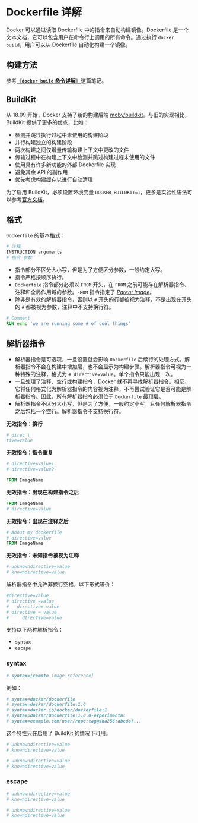 # Dockerfile 详解

Docker 可以通过读取 Dockerfile 中的指令来自动构建镜像。Dockerfile 是一个文本文档，它可以包含用户在命令行上调用的所有命令。通过执行 `docker build`，用户可以从 Dockerfile 自动化构建一个镜像。

## 构建方法

参考[《**`docker build` 命令详解**》](../命令/docker/build.md)这篇笔记。

## BuildKit

从 18.09 开始，Docker 支持了新的构建后端 [moby/buildkit](https://github.com/moby/buildkit)。与旧的实现相比，BuildKit 提供了更多的优点，比如：

- 检测并跳过执行过程中未使用的构建阶段
- 并行构建独立的构建阶段
- 两次构建之间仅增量传输构建上下文中更改的文件
- 传输过程中在构建上下文中检测并跳过构建过程未使用的文件
- 使用具有许多新功能的外部 Dockerfile 实现
- 避免其余 API 的副作用
- 优先考虑构建缓存以进行自动清理

为了启用 BuildKit，必须设置环境变量 `DOCKER_BUILDKIT=1`，更多是实验性语法可以参考[官方文档](https://github.com/moby/buildkit/blob/master/frontend/dockerfile/docs/experimental.md)。

## 格式

`Dockerfile` 的基本格式：

```dockerfile
# 注释
INSTRUCTION arguments
# 指令 参数
```

- 指令部分不区分大小写，但是为了方便区分参数，一般约定大写。
- 指令严格按顺序执行。
- `Dockerfile` 指令部分必须以 `FROM` 开头，在 `FROM` 之前可能存在解析器指令、注释和全局作用域的参数。`FROM` 指令指定了 *[Parent Image](../命令/glossary.md)*。
- 除非是有效的解析器指令，否则以 `#` 开头的行都被视为注释，不是出现在开头的 `#` 都被视为参数，注释中不支持换行符。

```dockerfile
# Comment
RUN echo 'we are running some # of cool things'
```

## 解析器指令

- 解析器指令是可选项，一旦设置就会影响 `Dockerfile` 后续行的处理方式。解析器指令不会在构建中增加层，也不会显示为构建步骤。解析器指令可视为一种特殊的注释，格式为 `# directive=value`。单个指令只能出现一次。
- 一旦处理了注释、空行或构建指令，Docker 就不再寻找解析器指令。相反，它将任何格式化为解析器指令的内容视为注释，不再尝试验证它是否可能是解析器指令。因此，所有解析器指令必须位于 `Dockerfile` 最顶层。
- 解析器指令不区分大小写，但是为了方便，一般约定小写，且任何解析器指令之后包括一个空行。解析器指令不支持换行符。

**无效指令：换行**

```dockerfile
# direc \
tive=value
```

**无效指令：指令重复**

```dockerfile
# directive=value1
# directive=value2

FROM ImageName
```

**无效指令：出现在构建指令之后**

```dockerfile
FROM ImageName
# directive=value
```

**无效指令：出现在注释之后**

```dockerfile
# About my dockerfile
# directive=value
FROM ImageName
```

**无效指令：未知指令被视为注释**

```dockerfile
# unknowndirective=value
# knowndirective=value
```

解析器指令中允许非换行空格，以下形式等价：

```dockerfile
#directive=value
# directive =value
#	directive= value
# directive = value
#	  dIrEcTiVe=value
```

支持以下两种解析指令：

- `syntax`
- `escape`

### syntax

```dockerfile
# syntax=[remote image reference]
```

例如：

```dockerfile
# syntax=docker/dockerfile
# syntax=docker/dockerfile:1.0
# syntax=docker.io/docker/dockerfile:1
# syntax=docker/dockerfile:1.0.0-experimental
# syntax=example.com/user/repo:tag@sha256:abcdef...
```

这个特性只在启用了 BuildKit 的情况下可用。


```dockerfile
# unknowndirective=value
# knowndirective=value
```




```dockerfile
# unknowndirective=value
# knowndirective=value
```

### escape

```dockerfile
# unknowndirective=value
# knowndirective=value
```


```dockerfile
# unknowndirective=value
# knowndirective=value
```